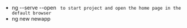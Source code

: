 - ng --serve --open ` to start project and open the home page in the default browser`
- ng new newapp
